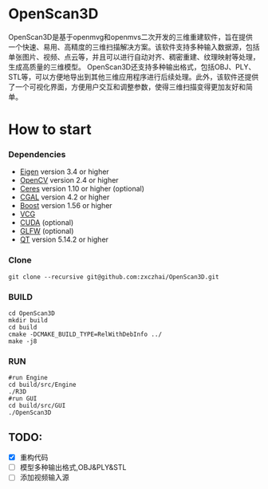 # OpenScan3D
OpenScan3D是基于openmvg和openmvs二次开发的三维重建软件，旨在提供一个快速、易用、高精度的三维扫描解决方案。该软件支持多种输入数据源，包括单张图片、视频、点云等，并且可以进行自动对齐、稠密重建、纹理映射等处理，生成高质量的三维模型。  OpenScan3D还支持多种输出格式，包括OBJ、PLY、STL等，可以方便地导出到其他三维应用程序进行后续处理。此外，该软件还提供了一个可视化界面，方便用户交互和调整参数，使得三维扫描变得更加友好和简单。

# How to start
### Dependencies
* [Eigen](http://eigen.tuxfamily.org) version 3.4 or higher
* [OpenCV](http://opencv.org) version 2.4 or higher
* [Ceres](http://ceres-solver.org) version 1.10 or higher (optional)
* [CGAL](http://www.cgal.org) version 4.2 or higher
* [Boost](http://www.boost.org) version 1.56 or higher
* [VCG](http://vcg.isti.cnr.it/vcglib)
* [CUDA](https://developer.nvidia.com/cuda-downloads) (optional)
* [GLFW](http://www.glfw.org) (optional)
* [QT](https://www.qt.io/) version 5.14.2 or higher
### Clone
``` shell 
git clone --recursive git@github.com:zxczhai/OpenScan3D.git
```
### BUILD
``` shell
cd OpenScan3D
mkdir build
cd build
cmake -DCMAKE_BUILD_TYPE=RelWithDebInfo ../
make -j8
```
### RUN
``` shell
#run Engine
cd build/src/Engine
./R3D
#run GUI
cd build/src/GUI
./OpenScan3D
```
## TODO:
- [x] 重构代码
- [ ] 模型多种输出格式,OBJ&PLY&STL
- [ ] 添加视频输入源